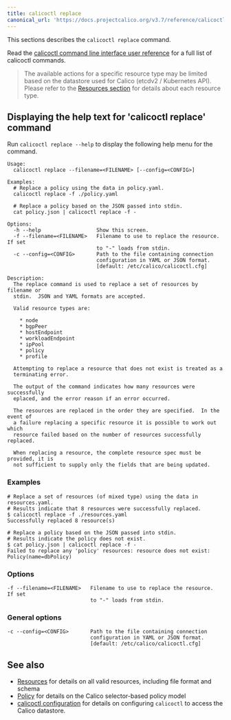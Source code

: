 ```yaml
---
title: calicoctl replace
canonical_url: 'https://docs.projectcalico.org/v3.7/reference/calicoctl/commands/replace'
---
```


This sections describes the `calicoctl replace` command.

Read the [calicoctl command line interface user reference]({{site.baseurl}}/{{page.version}}/reference/calicoctl/) 
for a full list of calicoctl commands.

> The available actions for a specific resource type may be limited based on the datastore
> used for Calico (etcdv2 / Kubernetes API).  Please refer to the [Resources section]({{site.baseurl}}/{{page.version}}/reference/calicoctl/resources/)
> for details about each resource type.

## Displaying the help text for 'calicoctl replace' command

Run `calicoctl replace --help` to display the following help menu for the 
command.

```
Usage:
  calicoctl replace --filename=<FILENAME> [--config=<CONFIG>]

Examples:
  # Replace a policy using the data in policy.yaml.
  calicoctl replace -f ./policy.yaml

  # Replace a policy based on the JSON passed into stdin.
  cat policy.json | calicoctl replace -f -

Options:
  -h --help                  Show this screen.
  -f --filename=<FILENAME>   Filename to use to replace the resource.  If set
                             to "-" loads from stdin.
  -c --config=<CONFIG>       Path to the file containing connection
                             configuration in YAML or JSON format.
                             [default: /etc/calico/calicoctl.cfg]

Description:
  The replace command is used to replace a set of resources by filename or
  stdin.  JSON and YAML formats are accepted.

  Valid resource types are:

    * node
    * bgpPeer
    * hostEndpoint
    * workloadEndpoint
    * ipPool
    * policy
    * profile

  Attempting to replace a resource that does not exist is treated as a
  terminating error.

  The output of the command indicates how many resources were successfully
  eplaced, and the error reason if an error occurred.

  The resources are replaced in the order they are specified.  In the event of
  a failure replacing a specific resource it is possible to work out which
  resource failed based on the number of resources successfully replaced.

  When replacing a resource, the complete resource spec must be provided, it is
  not sufficient to supply only the fields that are being updated.
```

### Examples

```
# Replace a set of resources (of mixed type) using the data in resources.yaml.
# Results indicate that 8 resources were successfully replaced.
$ calicoctl replace -f ./resources.yaml
Successfully replaced 8 resource(s)

# Replace a policy based on the JSON passed into stdin.
# Results indicate the policy does not exist.
$ cat policy.json | calicoctl replace -f -
Failed to replace any 'policy' resources: resource does not exist: Policy(name=dbPolicy)
```

### Options

```
-f --filename=<FILENAME>   Filename to use to replace the resource.  If set
                           to "-" loads from stdin.
```

### General options

```
-c --config=<CONFIG>       Path to the file containing connection
                           configuration in YAML or JSON format.
                           [default: /etc/calico/calicoctl.cfg]
```

## See also

-  [Resources]({{site.baseurl}}/{{page.version}}/reference/calicoctl/resources/) for details on all valid resources, including file format
   and schema
-  [Policy]({{site.baseurl}}/{{page.version}}/reference/calicoctl/resources/policy) for details on the Calico selector-based policy model
-  [calicoctl configuration]({{site.baseurl}}/{{page.version}}/reference/calicoctl/setup) for details on configuring `calicoctl` to access
   the Calico datastore.
